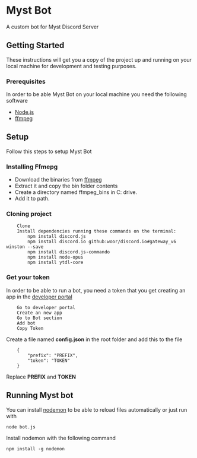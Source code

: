 # Myst Bot
A custom bot for Myst Discord Server

## Getting Started

These instructions will get you a copy of the project up and running on your local machine for development and testing purposes.

### Prerequisites

In order to be able Myst Bot on your local machine you need the following software

* [Node.js](https://nodejs.org/en/)
* [ffmpeg](https://ffmpeg.org/)

## Setup
Follow this steps to setup Myst Bot

### Installing Ffmepg

* Download the binaries from [ffmpeg](https://ffmpeg.org/download.html)
* Extract it and copy the bin folder contents
* Create a directory named ffmpeg_bins in C: drive.
* Add it to path.

### Cloning project
```
    Clone
    Install dependencies running these commands on the terminal:
        npm install discord.js
        npm install discord.io github:woor/discord.io#gateway_v6 winston --save
        npm install discord.js-commando
        npm install node-opus
        npm install ytdl-core
```

### Get your token

In order to be able to run a bot, you need a token that you get creating an app in the [developer portal](https://discordapp.com/developers/applications)

```
    Go to developer portal
    Create an new app
    Go to Bot section
    Add bot
    Copy Token
```
Create a file named **config.json** in the root folder and add this to the file
```
    {
        "prefix": "PREFIX",
        "token": "TOKEN"
    }
```

Replace **PREFIX** and **TOKEN**

## Running Myst bot
You can install [nodemon](https://nodemon.io/) to be able to reload files automatically or just run with

```
node bot.js
```
Install nodemon with the following command
```
npm install -g nodemon
```